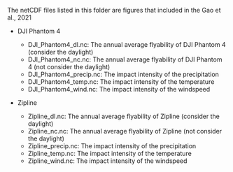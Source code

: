 The netCDF files listed in this folder are figures that included in the Gao et al., 2021
- DJI Phantom 4
  - DJI_Phantom4_dl.nc: The annual average flyability of DJI Phantom 4 (consider the daylight) 
  - DJI_Phantom4_nc.nc: The annual average flyability of DJI Phantom 4 (not consider the daylight)
  - DJI_Phantom4_precip.nc: The impact intensity of the precipitation 
  - DJI_Phantom4_temp.nc: The impact intensity of the temperature
  - DJI_Phantom4_wind.nc: The impact intensity of the windspeed 

- Zipline
  - Zipline_dl.nc: The annual average flyability of Zipline (consider the daylight) 
  - Zipline_nc.nc: The annual average flyability of Zipline (not consider the daylight)
  - Zipline_precip.nc: The impact intensity of the precipitation 
  - Zipline_temp.nc: The impact intensity of the temperature
  - Zipline_wind.nc: The impact intensity of the windspeed 
